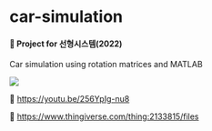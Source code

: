 # car-simulation
#### 📃 Project for 선형시스템(2022)

Car simulation using rotation matrices and MATLAB

<img src="https://user-images.githubusercontent.com/82197800/173009766-de44d2c7-258b-40af-90ed-e21f90fd6321.gif">

📌 https://youtu.be/256YpIg-nu8

📌 https://www.thingiverse.com/thing:2133815/files

